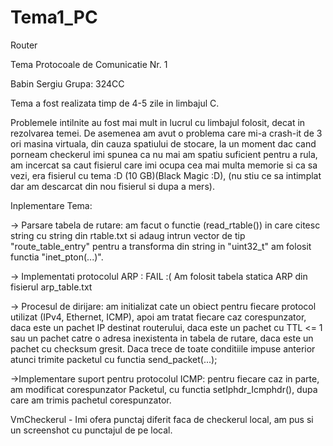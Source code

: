 # Tema1_PC
Router

Tema Protocoale de Comunicatie Nr. 1

Babin Sergiu
Grupa: 324CC

Tema a fost realizata timp de 4-5 zile in limbajul C.

Problemele intilnite au fost mai mult in lucrul cu limbajul folosit,
decat in rezolvarea temei.
De asemenea am avut o problema care mi-a crash-it de 3 ori masina virtuala,
din cauza spatiului de stocare, la un moment dac cand porneam checkerul
imi spunea ca nu mai am spatiu suficient pentru a rula, am incercat sa 
caut fisierul care imi ocupa cea mai multa memorie si ca sa vezi, era 
fisierul cu tema :D (10 GB)(Black Magic :D), (nu stiu ce sa intimplat dar
am descarcat din nou fisierul si dupa a mers).

Inplementare Tema:

-> Parsare tabela de rutare: am facut o functie (read_rtable()) in care citesc
string cu string din rtable.txt si adaug intrun vector de tip "route_table_entry"
pentru a transforma din string in "uint32_t" am folosit functia "inet_pton(...)".


-> Implementati protocolul ARP : FAIL :(
Am folosit tabela statica ARP din fisierul arp_table.txt


-> Procesul de dirijare: am initializat cate un obiect pentru fiecare protocol 
utilizat (IPv4, Ethernet, ICMP), apoi am tratat  fiecare caz corespunzator, daca
este un pachet IP destinat routerului, daca este un pachet cu TTL <= 1 sau un 
pachet catre o adresa inexistenta in tabela de rutare, daca este un pachet cu
checksum gresit.
Daca trece de toate conditiile impuse anterior atunci trimite packetul cu functia
send_packet(...);

->Implementare suport pentru protocolul ICMP: pentru fiecare caz in parte,
am modificat corespunzator Packetul, cu functia setIphdr_Icmphdr(), dupa care am
trimis pachetul corespunzator.


VmCheckerul - Imi ofera punctaj diferit faca de checkerul local, am pus si un screenshot 
cu punctajul de pe local.



